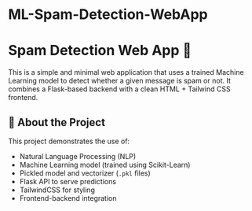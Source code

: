 # ML-Spam-Detection-WebApp

# Spam Detection Web App 🚀

This is a simple and minimal web application that uses a trained Machine Learning model to detect whether a given message is spam or not. It combines a Flask-based backend with a clean HTML + Tailwind CSS frontend.

## 🧠 About the Project

This project demonstrates the use of:
- Natural Language Processing (NLP)
- Machine Learning model (trained using Scikit-Learn)
- Pickled model and vectorizer (`.pkl` files)
- Flask API to serve predictions
- TailwindCSS for styling
- Frontend-backend integration



